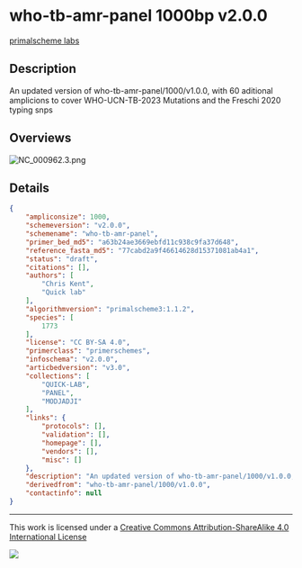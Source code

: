 # who-tb-amr-panel 1000bp v2.0.0

[primalscheme labs](https://labs.primalscheme.com/detail/who-tb-amr-panel/1000/v2.0.0)

## Description

An updated version of who-tb-amr-panel/1000/v1.0.0, with 60 aditional amplicions to cover WHO-UCN-TB-2023 Mutations and the Freschi 2020 typing snps

## Overviews

![NC_000962.3.png](work/NC_000962.3.png)

## Details

```json
{
    "ampliconsize": 1000,
    "schemeversion": "v2.0.0",
    "schemename": "who-tb-amr-panel",
    "primer_bed_md5": "a63b24ae3669ebfd11c938c9fa37d648",
    "reference_fasta_md5": "77cabd2a9f46614628d15371081ab4a1",
    "status": "draft",
    "citations": [],
    "authors": [
        "Chris Kent",
        "Quick lab"
    ],
    "algorithmversion": "primalscheme3:1.1.2",
    "species": [
        1773
    ],
    "license": "CC BY-SA 4.0",
    "primerclass": "primerschemes",
    "infoschema": "v2.0.0",
    "articbedversion": "v3.0",
    "collections": [
        "QUICK-LAB",
        "PANEL",
        "MODJADJI"
    ],
    "links": {
        "protocols": [],
        "validation": [],
        "homepage": [],
        "vendors": [],
        "misc": []
    },
    "description": "An updated version of who-tb-amr-panel/1000/v1.0.0, with 60 aditional amplicions to cover WHO-UCN-TB-2023 Mutations and the Freschi 2020 typing snps",
    "derivedfrom": "who-tb-amr-panel/1000/v1.0.0",
    "contactinfo": null
}
```



------------------------------------------------------------------------

This work is licensed under a [Creative Commons Attribution-ShareAlike 4.0 International License](http://creativecommons.org/licenses/by-sa/4.0/) 

![](https://i.creativecommons.org/l/by-sa/4.0/88x31.png)